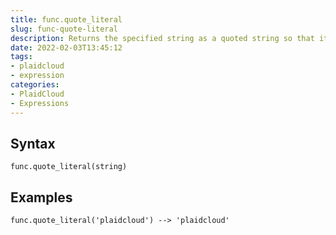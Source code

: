 ```yaml
---
title: func.quote_literal
slug: func-quote-literal
description: Returns the specified string as a quoted string so that it can be used as a string literal in a SQL statement
date: 2022-02-03T13:45:12
tags:
- plaidcloud
- expression
categories:
- PlaidCloud
- Expressions
---
```



## Syntax



```
func.quote_literal(string)
```


## Examples



```
func.quote_literal('plaidcloud') --> 'plaidcloud'
```
